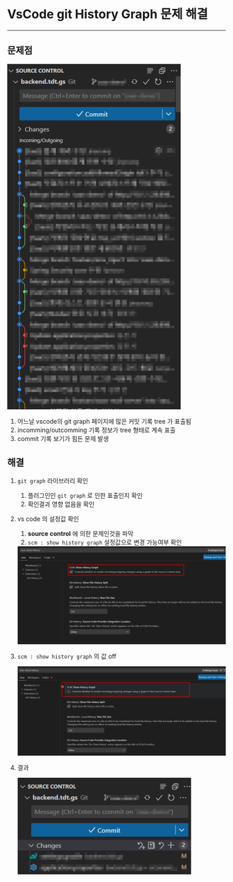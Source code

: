 # VsCode git History Graph 문제 해결

---

>

## 문제점

<img src="./images/git_history_issue1.png" width="400">

1. 어느날 vscode의 git graph 페이지에 많은 커밋 기록 tree 가 표출됨 
2. incomming/outcomming 기록 정보가 tree 형태로 계속 표출
3. commit 기록 보기가 힘든 문제 발생



## 해결

1. `git graph` 라이브러리 확인 

   1. 플러그인인 `git graph` 로 인한 표출인지 확인 
   2. 확인결과 영향 없음을 확인 

2. vs code 의 설정값 확인 

   1. **source control** 에 의한 문제인것을 파악 
   2. `scm : show history graph` 설정값으로 변경 가능여부 확인 

   <img src="./images/git_history_issue2.png" width="600">

3. `scm : show history graph` 의 값 off 

   <img src="./images/git_history_issue3.png" width="600">

4. 결과 

   <img src="./images/git_history_issue4.png" width="400">



